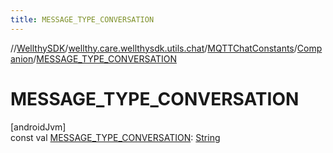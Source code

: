 ```yaml
---
title: MESSAGE_TYPE_CONVERSATION
---
```

//[WellthySDK](../../../../index.html)/[wellthy.care.wellthysdk.utils.chat](../../index.html)/[MQTTChatConstants](../index.html)/[Companion](index.html)/[MESSAGE_TYPE_CONVERSATION](-m-e-s-s-a-g-e_-t-y-p-e_-c-o-n-v-e-r-s-a-t-i-o-n.html)



# MESSAGE_TYPE_CONVERSATION



[androidJvm]\
const val [MESSAGE_TYPE_CONVERSATION](-m-e-s-s-a-g-e_-t-y-p-e_-c-o-n-v-e-r-s-a-t-i-o-n.html): [String](https://kotlinlang.org/api/latest/jvm/stdlib/kotlin/-string/index.html)




